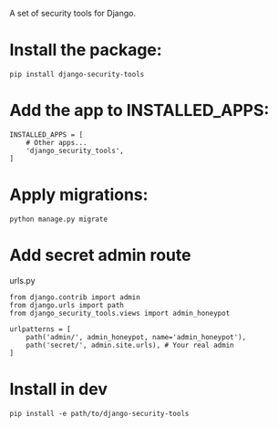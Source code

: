 A set of security tools for Django.

# Install the package:

`pip install django-security-tools`

# Add the app to INSTALLED_APPS:

```
INSTALLED_APPS = [
    # Other apps...
    'django_security_tools',
]
```

# Apply migrations:

`python manage.py migrate`

# Add secret admin route

urls.py
```
from django.contrib import admin
from django.urls import path
from django_security_tools.views import admin_honeypot

urlpatterns = [
    path('admin/', admin_honeypot, name='admin_honeypot'),
    path('secret/', admin.site.urls), # Your real admin
]
```

# Install in dev

`pip install -e path/to/django-security-tools`